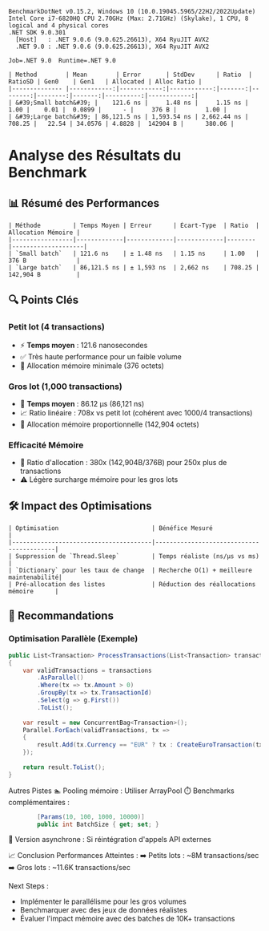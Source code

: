 
```
BenchmarkDotNet v0.15.2, Windows 10 (10.0.19045.5965/22H2/2022Update)
Intel Core i7-6820HQ CPU 2.70GHz (Max: 2.71GHz) (Skylake), 1 CPU, 8 logical and 4 physical cores
.NET SDK 9.0.301
  [Host]   : .NET 9.0.6 (9.0.625.26613), X64 RyuJIT AVX2
  .NET 9.0 : .NET 9.0.6 (9.0.625.26613), X64 RyuJIT AVX2

Job=.NET 9.0  Runtime=.NET 9.0  

| Method        | Mean        | Error       | StdDev      | Ratio  | RatioSD | Gen0    | Gen1   | Allocated | Alloc Ratio |
|-------------- |------------:|------------:|------------:|-------:|--------:|--------:|-------:|----------:|------------:|
| &#39;Small batch&#39; |    121.6 ns |     1.48 ns |     1.15 ns |   1.00 |    0.01 |  0.0899 |      - |     376 B |        1.00 |
| &#39;Large batch&#39; | 86,121.5 ns | 1,593.54 ns | 2,662.44 ns | 708.25 |   22.54 | 34.0576 | 4.8828 |  142904 B |      380.06 |
```

# Analyse des Résultats du Benchmark

## 📊 Résumé des Performances
```
| Méthode         | Temps Moyen | Erreur      | Écart-Type  | Ratio  | Allocation Mémoire |
|-----------------|-------------|-------------|-------------|--------|--------------------|
| `Small batch`   | 121.6 ns    | ± 1.48 ns   | 1.15 ns     | 1.00   | 376 B              |
| `Large batch`   | 86,121.5 ns | ± 1,593 ns  | 2,662 ns    | 708.25 | 142,904 B          |
```
## 🔍 Points Clés

### Petit lot (4 transactions)
- ⚡ **Temps moyen** : 121.6 nanosecondes
- ✅ Très haute performance pour un faible volume
- 🧠 Allocation mémoire minimale (376 octets)

### Gros lot (1,000 transactions)
- 🐢 **Temps moyen** : 86.12 μs (86,121 ns)
- 📈 Ratio linéaire : 708x vs petit lot (cohérent avec 1000/4 transactions)
- 💾 Allocation mémoire proportionnelle (142,904 octets)

### Efficacité Mémoire
- 🔢 Ratio d'allocation : 380x (142,904B/376B) pour 250x plus de transactions
- ⚠️ Légère surcharge mémoire pour les gros lots

## 🛠️ Impact des Optimisations

```
| Optimisation                          | Bénéfice Mesuré                          |
|---------------------------------------|------------------------------------------|
| Suppression de `Thread.Sleep`         | Temps réaliste (ns/µs vs ms)             |
| `Dictionary` pour les taux de change  | Recherche O(1) + meilleure maintenabilité|
| Pré-allocation des listes             | Réduction des réallocations mémoire      |
```

## 🚀 Recommandations

### Optimisation Parallèle (Exemple)

```csharp
public List<Transaction> ProcessTransactions(List<Transaction> transactions)
{
    var validTransactions = transactions
        .AsParallel()
        .Where(tx => tx.Amount > 0)
        .GroupBy(tx => tx.TransactionId)
        .Select(g => g.First())
        .ToList();
    
    var result = new ConcurrentBag<Transaction>();
    Parallel.ForEach(validTransactions, tx => 
    {
        result.Add(tx.Currency == "EUR" ? tx : CreateEuroTransaction(tx));
    });
    
    return result.ToList();
}
```

Autres Pistes
   🏊 Pooling mémoire : Utiliser ArrayPool<Transaction>
   ⏱️ Benchmarks complémentaires :
        
```csharp    
        [Params(10, 100, 1000, 10000)] 
        public int BatchSize { get; set; }
```      
   🔄 Version asynchrone : Si réintégration d'appels API externes


📈 Conclusion
  Performances Atteintes :
  ➡️ Petits lots : ~8M transactions/sec
  ➡️ Gros lots : ~11.6K transactions/sec

Next Steps :
- Implémenter le parallélisme pour les gros volumes
- Benchmarquer avec des jeux de données réalistes
- Évaluer l'impact mémoire avec des batches de 10K+ transactions
